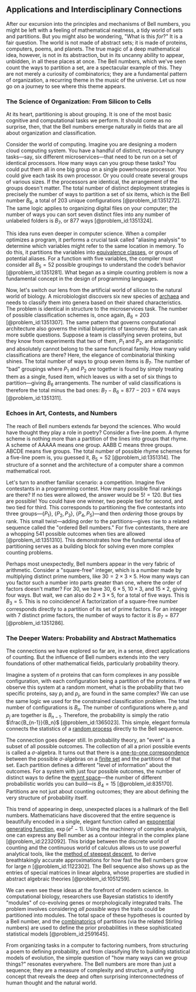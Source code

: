 ## Applications and Interdisciplinary Connections

After our excursion into the principles and mechanisms of Bell numbers, you might be left with a feeling of mathematical neatness, a tidy world of sets and partitions. But you might also be wondering, "What is this *for*?" It is a fair question. The world is not made of abstract sets; it is made of proteins, computers, poems, and planets. The true magic of a deep mathematical idea, however, is not in its abstraction, but in its uncanny ability to appear, unbidden, in all these places at once. The Bell numbers, which we've seen count the ways to partition a set, are a spectacular example of this. They are not merely a curiosity of combinatorics; they are a fundamental pattern of organization, a recurring theme in the music of the universe. Let us now go on a journey to see where this theme appears.

### The Science of Organization: From Silicon to Cells

At its heart, partitioning is about grouping. It is one of the most basic cognitive and computational tasks we perform. It should come as no surprise, then, that the Bell numbers emerge naturally in fields that are all about organization and classification.

Consider the world of computing. Imagine you are designing a modern cloud computing system. You have a handful of distinct, resource-hungry tasks—say, six different microservices—that need to be run on a set of identical processors. How many ways can you group these tasks? You could put them all in one big group on a single powerhouse processor. You could give each task its own processor. Or you could create several groups of various sizes. If the processors are identical, the arrangement of the groups doesn't matter. The total number of distinct deployment strategies is precisely the number of ways to partition a set of six items, which is the Bell number $B_6$, a total of 203 unique configurations [@problem_id:1351272]. The same logic applies to organizing digital files on your computer; the number of ways you can sort seven distinct files into any number of unlabeled folders is $B_7$, or 877 ways [@problem_id:1351324].

This idea runs even deeper in computer science. When a compiler optimizes a program, it performs a crucial task called "aliasing analysis" to determine which variables might refer to the same location in memory. To do this, it partitions the variables into [equivalence classes](@article_id:155538), or groups of potential aliases. For a function with five variables, the compiler must consider all $B_5 = 52$ possible groupings to understand the code’s behavior [@problem_id:1351281]. What began as a simple counting problem is now a fundamental concept in the design of programming languages.

Now, let's switch our lens from the artificial world of silicon to the natural world of biology. A microbiologist discovers six new species of [archaea](@article_id:147212) and needs to classify them into genera based on their shared characteristics. The problem is identical in structure to the microservices task. The number of possible classification schemes is, once again, $B_6 = 203$ [@problem_id:1351307]. The same pattern that governs computational architecture also governs the initial blueprints of taxonomy. But we can ask more subtle questions. Suppose a team is classifying seven proteins, but they know from experiments that two of them, $P_1$ and $P_2$, are antagonistic and absolutely cannot belong to the same functional family. How many valid classifications are there? Here, the elegance of combinatorial thinking shines. The total number of ways to group seven items is $B_7$. The number of "bad" groupings where $P_1$ and $P_2$ *are* together is found by simply treating them as a single, fused item, which leaves us with a set of six things to partition—giving $B_6$ arrangements. The number of valid classifications is therefore the total minus the bad ones: $B_7 - B_6 = 877 - 203 = 674$ ways [@problem_id:1351311].

### Echoes in Art, Contests, and Numbers

The reach of Bell numbers extends far beyond the sciences. Who would have thought they play a role in poetry? Consider a five-line poem. A rhyme scheme is nothing more than a partition of the lines into groups that rhyme. A scheme of AAAAA means one group. AABB C means three groups. ABCDE means five groups. The total number of possible rhyme schemes for a five-line poem is, you guessed it, $B_5 = 52$ [@problem_id:1351314]. The structure of a sonnet and the architecture of a computer share a common mathematical root.

Let's turn to another familiar scenario: a competition. Imagine five contestants in a programming contest. How many possible final rankings are there? If no ties were allowed, the answer would be $5! = 120$. But ties are possible! You could have one winner, two people tied for second, and two tied for third. This corresponds to partitioning the five contestants into three groups—$\{P_1\}$, $\{P_2, P_3\}$, $\{P_4, P_5\}$—and then *ordering* those groups by rank. This small twist—adding order to the partitions—gives rise to a related sequence called the "ordered Bell numbers." For five contestants, there are a whopping 541 possible outcomes when ties are allowed [@problem_id:1351310]. This demonstrates how the fundamental idea of partitioning serves as a building block for solving even more complex counting problems.

Perhaps most unexpectedly, Bell numbers appear in the very fabric of arithmetic. Consider a "square-free" integer, which is a number made by multiplying distinct prime numbers, like $30 = 2 \times 3 \times 5$. How many ways can you factor such a number into parts greater than one, where the order of factors doesn't matter? For $30$, we have $30$, $6 \times 5$, $10 \times 3$, and $15 \times 2$, giving four ways. But wait, we can also do $2 \times 3 \times 5$, for a total of five ways. This is $B_3 = 5$. This is no coincidence! A factorization of a square-free number corresponds directly to a partition of its set of prime factors. For an integer with 7 distinct prime factors, the number of ways to factor it is $B_7 = 877$ [@problem_id:1351286].

### The Deeper Waters: Probability and Abstract Mathematics

The connections we have explored so far are, in a sense, direct applications of counting. But the influence of Bell numbers extends into the very foundations of other mathematical fields, particularly probability theory.

Imagine a system of $n$ proteins that can form complexes in any possible configuration, with each configuration being a partition of the proteins. If we observe this system at a random moment, what is the probability that two specific proteins, say $p_i$ and $p_j$, are found in the same complex? We can use the same logic we used for the constrained classification problem. The total number of configurations is $B_n$. The number of configurations where $p_i$ and $p_j$ are together is $B_{n-1}$. Therefore, the probability is simply the ratio $\frac{B_{n-1}}{B_n}$ [@problem_id:1365023]. This simple, elegant formula connects the statistics of a [random process](@article_id:269111) directly to the Bell sequence.

The connection goes deeper still. In probability theory, an "event" is a subset of all possible outcomes. The collection of all a priori possible events is called a $\sigma$-algebra. It turns out that there is a [one-to-one correspondence](@article_id:143441) between the possible $\sigma$-algebras on a [finite set](@article_id:151753) and the partitions of that set. Each partition defines a different "level of information" about the outcomes. For a system with just four possible outcomes, the number of distinct ways to define the [event space](@article_id:274807)—the number of different probabilistic worlds you can build—is $B_4 = 15$ [@problem_id:835170]. Partitions are not just about counting outcomes; they are about defining the very structure of probability itself.

This trend of appearing in deep, unexpected places is a hallmark of the Bell numbers. Mathematicians have discovered that the entire sequence is beautifully encoded in a single, elegant function called an [exponential generating function](@article_id:269706), $\exp(e^z - 1)$. Using the machinery of complex analysis, one can express any Bell number as a contour integral in the complex plane [@problem_id:2232092]. This bridge between the discrete world of counting and the continuous world of calculus allows us to use powerful analytical tools, like the [method of steepest descent](@article_id:147107), to derive breathtakingly accurate approximations for how fast the Bell numbers grow for large $n$ [@problem_id:1122302]. The Bell sequence also shows up as the entries of special matrices in linear algebra, whose properties are studied in abstract algebraic theories [@problem_id:1051259].

We can even see these ideas at the forefront of modern science. In computational biology, researchers use Bayesian statistics to identify "modules" of co-evolving genes or morphologically integrated traits. The problem involves considering *all possible ways* the traits could be partitioned into modules. The total space of these hypotheses is counted by a Bell number, and the [combinatorics](@article_id:143849) of partitions (via the related Stirling numbers) are used to define the prior probabilities in these sophisticated statistical models [@problem_id:2591645].

From organizing tasks in a computer to factoring numbers, from structuring a poem to defining probability, and from classifying life to building statistical models of evolution, the simple question of "how many ways can we group things?" resonates everywhere. The Bell numbers are more than just a sequence; they are a measure of complexity and structure, a unifying concept that reveals the deep and often surprising interconnectedness of human thought and the natural world.